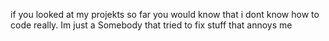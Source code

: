 if you looked at my projekts so far you would know that i dont know how to code really.
Im just a Somebody that tried to fix stuff that annoys me
